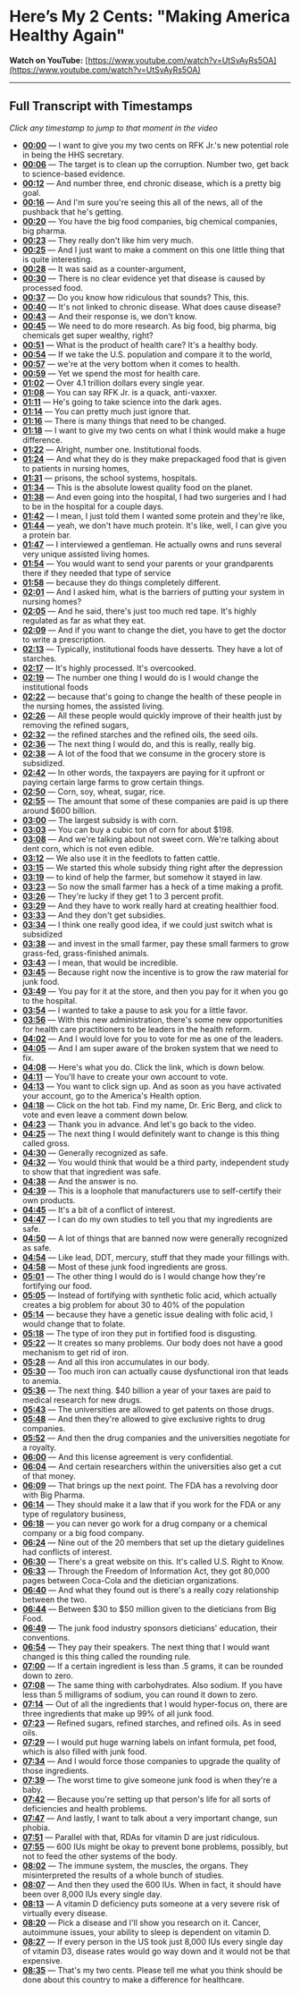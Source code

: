 # Here’s My 2 Cents: "Making America Healthy Again"

**Watch on YouTube:** [https://www.youtube.com/watch?v=UtSvAyRs5OA](https://www.youtube.com/watch?v=UtSvAyRs5OA)

---

## Full Transcript with Timestamps

*Click any timestamp to jump to that moment in the video*

- **[00:00](https://www.youtube.com/watch?v=UtSvAyRs5OA&t=0s)** — I want to give you my two cents on RFK Jr.'s new potential role in being the HHS secretary.
- **[00:06](https://www.youtube.com/watch?v=UtSvAyRs5OA&t=6s)** — The target is to clean up the corruption. Number two, get back to science-based evidence.
- **[00:12](https://www.youtube.com/watch?v=UtSvAyRs5OA&t=12s)** — And number three, end chronic disease, which is a pretty big goal.
- **[00:16](https://www.youtube.com/watch?v=UtSvAyRs5OA&t=16s)** — And I'm sure you're seeing this all of the news, all of the pushback that he's getting.
- **[00:20](https://www.youtube.com/watch?v=UtSvAyRs5OA&t=20s)** — You have the big food companies, big chemical companies, big pharma.
- **[00:23](https://www.youtube.com/watch?v=UtSvAyRs5OA&t=23s)** — They really don't like him very much.
- **[00:25](https://www.youtube.com/watch?v=UtSvAyRs5OA&t=25s)** — And I just want to make a comment on this one little thing that is quite interesting.
- **[00:28](https://www.youtube.com/watch?v=UtSvAyRs5OA&t=28s)** — It was said as a counter-argument,
- **[00:30](https://www.youtube.com/watch?v=UtSvAyRs5OA&t=30s)** — There is no clear evidence yet that disease is caused by processed food.
- **[00:37](https://www.youtube.com/watch?v=UtSvAyRs5OA&t=37s)** — Do you know how ridiculous that sounds? This, this.
- **[00:40](https://www.youtube.com/watch?v=UtSvAyRs5OA&t=40s)** — It's not linked to chronic disease. What does cause disease?
- **[00:43](https://www.youtube.com/watch?v=UtSvAyRs5OA&t=43s)** — And their response is, we don't know.
- **[00:45](https://www.youtube.com/watch?v=UtSvAyRs5OA&t=45s)** — We need to do more research. As big food, big pharma, big chemicals get super wealthy, right?
- **[00:51](https://www.youtube.com/watch?v=UtSvAyRs5OA&t=51s)** — What is the product of health care? It's a healthy body.
- **[00:54](https://www.youtube.com/watch?v=UtSvAyRs5OA&t=54s)** — If we take the U.S. population and compare it to the world,
- **[00:57](https://www.youtube.com/watch?v=UtSvAyRs5OA&t=57s)** — we're at the very bottom when it comes to health.
- **[00:59](https://www.youtube.com/watch?v=UtSvAyRs5OA&t=59s)** — Yet we spend the most for health care.
- **[01:02](https://www.youtube.com/watch?v=UtSvAyRs5OA&t=62s)** — Over 4.1 trillion dollars every single year.
- **[01:08](https://www.youtube.com/watch?v=UtSvAyRs5OA&t=68s)** — You can say RFK Jr. is a quack, anti-vaxxer.
- **[01:11](https://www.youtube.com/watch?v=UtSvAyRs5OA&t=71s)** — He's going to take science into the dark ages.
- **[01:14](https://www.youtube.com/watch?v=UtSvAyRs5OA&t=74s)** — You can pretty much just ignore that.
- **[01:16](https://www.youtube.com/watch?v=UtSvAyRs5OA&t=76s)** — There is many things that need to be changed.
- **[01:18](https://www.youtube.com/watch?v=UtSvAyRs5OA&t=78s)** — I want to give my two cents on what I think would make a huge difference.
- **[01:22](https://www.youtube.com/watch?v=UtSvAyRs5OA&t=82s)** — Alright, number one. Institutional foods.
- **[01:24](https://www.youtube.com/watch?v=UtSvAyRs5OA&t=84s)** — And what they do is they make prepackaged food that is given to patients in nursing homes,
- **[01:31](https://www.youtube.com/watch?v=UtSvAyRs5OA&t=91s)** — prisons, the school systems, hospitals.
- **[01:34](https://www.youtube.com/watch?v=UtSvAyRs5OA&t=94s)** — This is the absolute lowest quality food on the planet.
- **[01:38](https://www.youtube.com/watch?v=UtSvAyRs5OA&t=98s)** — And even going into the hospital, I had two surgeries and I had to be in the hospital for a couple days.
- **[01:42](https://www.youtube.com/watch?v=UtSvAyRs5OA&t=102s)** — I mean, I just told them I wanted some protein and they're like,
- **[01:44](https://www.youtube.com/watch?v=UtSvAyRs5OA&t=104s)** — yeah, we don't have much protein. It's like, well, I can give you a protein bar.
- **[01:47](https://www.youtube.com/watch?v=UtSvAyRs5OA&t=107s)** — I interviewed a gentleman. He actually owns and runs several very unique assisted living homes.
- **[01:54](https://www.youtube.com/watch?v=UtSvAyRs5OA&t=114s)** — You would want to send your parents or your grandparents there if they needed that type of service
- **[01:58](https://www.youtube.com/watch?v=UtSvAyRs5OA&t=118s)** — because they do things completely different.
- **[02:01](https://www.youtube.com/watch?v=UtSvAyRs5OA&t=121s)** — And I asked him, what is the barriers of putting your system in nursing homes?
- **[02:05](https://www.youtube.com/watch?v=UtSvAyRs5OA&t=125s)** — And he said, there's just too much red tape. It's highly regulated as far as what they eat.
- **[02:09](https://www.youtube.com/watch?v=UtSvAyRs5OA&t=129s)** — And if you want to change the diet, you have to get the doctor to write a prescription.
- **[02:13](https://www.youtube.com/watch?v=UtSvAyRs5OA&t=133s)** — Typically, institutional foods have desserts. They have a lot of starches.
- **[02:17](https://www.youtube.com/watch?v=UtSvAyRs5OA&t=137s)** — It's highly processed. It's overcooked.
- **[02:19](https://www.youtube.com/watch?v=UtSvAyRs5OA&t=139s)** — The number one thing I would do is I would change the institutional foods
- **[02:22](https://www.youtube.com/watch?v=UtSvAyRs5OA&t=142s)** — because that's going to change the health of these people in the nursing homes, the assisted living.
- **[02:26](https://www.youtube.com/watch?v=UtSvAyRs5OA&t=146s)** — All these people would quickly improve of their health just by removing the refined sugars,
- **[02:32](https://www.youtube.com/watch?v=UtSvAyRs5OA&t=152s)** — the refined starches and the refined oils, the seed oils.
- **[02:36](https://www.youtube.com/watch?v=UtSvAyRs5OA&t=156s)** — The next thing I would do, and this is really, really big.
- **[02:38](https://www.youtube.com/watch?v=UtSvAyRs5OA&t=158s)** — A lot of the food that we consume in the grocery store is subsidized.
- **[02:42](https://www.youtube.com/watch?v=UtSvAyRs5OA&t=162s)** — In other words, the taxpayers are paying for it upfront or paying certain large farms to grow certain things.
- **[02:50](https://www.youtube.com/watch?v=UtSvAyRs5OA&t=170s)** — Corn, soy, wheat, sugar, rice.
- **[02:55](https://www.youtube.com/watch?v=UtSvAyRs5OA&t=175s)** — The amount that some of these companies are paid is up there around $600 billion.
- **[03:00](https://www.youtube.com/watch?v=UtSvAyRs5OA&t=180s)** — The largest subsidy is with corn.
- **[03:03](https://www.youtube.com/watch?v=UtSvAyRs5OA&t=183s)** — You can buy a cubic ton of corn for about $198.
- **[03:08](https://www.youtube.com/watch?v=UtSvAyRs5OA&t=188s)** — And we're talking about not sweet corn. We're talking about dent corn, which is not even edible.
- **[03:12](https://www.youtube.com/watch?v=UtSvAyRs5OA&t=192s)** — We also use it in the feedlots to fatten cattle.
- **[03:15](https://www.youtube.com/watch?v=UtSvAyRs5OA&t=195s)** — We started this whole subsidy thing right after the depression
- **[03:19](https://www.youtube.com/watch?v=UtSvAyRs5OA&t=199s)** — to kind of help the farmer, but somehow it stayed in law.
- **[03:23](https://www.youtube.com/watch?v=UtSvAyRs5OA&t=203s)** — So now the small farmer has a heck of a time making a profit.
- **[03:26](https://www.youtube.com/watch?v=UtSvAyRs5OA&t=206s)** — They're lucky if they get 1 to 3 percent profit.
- **[03:29](https://www.youtube.com/watch?v=UtSvAyRs5OA&t=209s)** — And they have to work really hard at creating healthier food.
- **[03:33](https://www.youtube.com/watch?v=UtSvAyRs5OA&t=213s)** — And they don't get subsidies.
- **[03:34](https://www.youtube.com/watch?v=UtSvAyRs5OA&t=214s)** — I think one really good idea, if we could just switch what is subsidized
- **[03:38](https://www.youtube.com/watch?v=UtSvAyRs5OA&t=218s)** — and invest in the small farmer, pay these small farmers to grow grass-fed, grass-finished animals.
- **[03:43](https://www.youtube.com/watch?v=UtSvAyRs5OA&t=223s)** — I mean, that would be incredible.
- **[03:45](https://www.youtube.com/watch?v=UtSvAyRs5OA&t=225s)** — Because right now the incentive is to grow the raw material for junk food.
- **[03:49](https://www.youtube.com/watch?v=UtSvAyRs5OA&t=229s)** — You pay for it at the store, and then you pay for it when you go to the hospital.
- **[03:54](https://www.youtube.com/watch?v=UtSvAyRs5OA&t=234s)** — I wanted to take a pause to ask you for a little favor.
- **[03:56](https://www.youtube.com/watch?v=UtSvAyRs5OA&t=236s)** — With this new administration, there's some new opportunities for health care practitioners to be leaders in the health reform.
- **[04:02](https://www.youtube.com/watch?v=UtSvAyRs5OA&t=242s)** — And I would love for you to vote for me as one of the leaders.
- **[04:05](https://www.youtube.com/watch?v=UtSvAyRs5OA&t=245s)** — And I am super aware of the broken system that we need to fix.
- **[04:08](https://www.youtube.com/watch?v=UtSvAyRs5OA&t=248s)** — Here's what you do. Click the link, which is down below.
- **[04:11](https://www.youtube.com/watch?v=UtSvAyRs5OA&t=251s)** — You'll have to create your own account to vote.
- **[04:13](https://www.youtube.com/watch?v=UtSvAyRs5OA&t=253s)** — You want to click sign up. And as soon as you have activated your account, go to the America's Health option.
- **[04:18](https://www.youtube.com/watch?v=UtSvAyRs5OA&t=258s)** — Click on the hot tab. Find my name, Dr. Eric Berg, and click to vote and even leave a comment down below.
- **[04:23](https://www.youtube.com/watch?v=UtSvAyRs5OA&t=263s)** — Thank you in advance. And let's go back to the video.
- **[04:25](https://www.youtube.com/watch?v=UtSvAyRs5OA&t=265s)** — The next thing I would definitely want to change is this thing called gross.
- **[04:30](https://www.youtube.com/watch?v=UtSvAyRs5OA&t=270s)** — Generally recognized as safe.
- **[04:32](https://www.youtube.com/watch?v=UtSvAyRs5OA&t=272s)** — You would think that would be a third party, independent study to show that that ingredient was safe.
- **[04:38](https://www.youtube.com/watch?v=UtSvAyRs5OA&t=278s)** — And the answer is no.
- **[04:39](https://www.youtube.com/watch?v=UtSvAyRs5OA&t=279s)** — This is a loophole that manufacturers use to self-certify their own products.
- **[04:45](https://www.youtube.com/watch?v=UtSvAyRs5OA&t=285s)** — It's a bit of a conflict of interest.
- **[04:47](https://www.youtube.com/watch?v=UtSvAyRs5OA&t=287s)** — I can do my own studies to tell you that my ingredients are safe.
- **[04:50](https://www.youtube.com/watch?v=UtSvAyRs5OA&t=290s)** — A lot of things that are banned now were generally recognized as safe.
- **[04:54](https://www.youtube.com/watch?v=UtSvAyRs5OA&t=294s)** — Like lead, DDT, mercury, stuff that they made your fillings with.
- **[04:58](https://www.youtube.com/watch?v=UtSvAyRs5OA&t=298s)** — Most of these junk food ingredients are gross.
- **[05:01](https://www.youtube.com/watch?v=UtSvAyRs5OA&t=301s)** — The other thing I would do is I would change how they're fortifying our food.
- **[05:05](https://www.youtube.com/watch?v=UtSvAyRs5OA&t=305s)** — Instead of fortifying with synthetic folic acid, which actually creates a big problem for about 30 to 40% of the population
- **[05:14](https://www.youtube.com/watch?v=UtSvAyRs5OA&t=314s)** — because they have a genetic issue dealing with folic acid, I would change that to folate.
- **[05:18](https://www.youtube.com/watch?v=UtSvAyRs5OA&t=318s)** — The type of iron they put in fortified food is disgusting.
- **[05:22](https://www.youtube.com/watch?v=UtSvAyRs5OA&t=322s)** — It creates so many problems. Our body does not have a good mechanism to get rid of iron.
- **[05:28](https://www.youtube.com/watch?v=UtSvAyRs5OA&t=328s)** — And all this iron accumulates in our body.
- **[05:30](https://www.youtube.com/watch?v=UtSvAyRs5OA&t=330s)** — Too much iron can actually cause dysfunctional iron that leads to anemia.
- **[05:36](https://www.youtube.com/watch?v=UtSvAyRs5OA&t=336s)** — The next thing. $40 billion a year of your taxes are paid to medical research for new drugs.
- **[05:43](https://www.youtube.com/watch?v=UtSvAyRs5OA&t=343s)** — The universities are allowed to get patents on those drugs.
- **[05:48](https://www.youtube.com/watch?v=UtSvAyRs5OA&t=348s)** — And then they're allowed to give exclusive rights to drug companies.
- **[05:52](https://www.youtube.com/watch?v=UtSvAyRs5OA&t=352s)** — And then the drug companies and the universities negotiate for a royalty.
- **[06:00](https://www.youtube.com/watch?v=UtSvAyRs5OA&t=360s)** — And this license agreement is very confidential.
- **[06:04](https://www.youtube.com/watch?v=UtSvAyRs5OA&t=364s)** — And certain researchers within the universities also get a cut of that money.
- **[06:09](https://www.youtube.com/watch?v=UtSvAyRs5OA&t=369s)** — That brings up the next point. The FDA has a revolving door with Big Pharma.
- **[06:14](https://www.youtube.com/watch?v=UtSvAyRs5OA&t=374s)** — They should make it a law that if you work for the FDA or any type of regulatory business,
- **[06:18](https://www.youtube.com/watch?v=UtSvAyRs5OA&t=378s)** — you can never go work for a drug company or a chemical company or a big food company.
- **[06:24](https://www.youtube.com/watch?v=UtSvAyRs5OA&t=384s)** — Nine out of the 20 members that set up the dietary guidelines had conflicts of interest.
- **[06:30](https://www.youtube.com/watch?v=UtSvAyRs5OA&t=390s)** — There's a great website on this. It's called U.S. Right to Know.
- **[06:33](https://www.youtube.com/watch?v=UtSvAyRs5OA&t=393s)** — Through the Freedom of Information Act, they got 80,000 pages between Coca-Cola and the dietician organizations.
- **[06:40](https://www.youtube.com/watch?v=UtSvAyRs5OA&t=400s)** — And what they found out is there's a really cozy relationship between the two.
- **[06:44](https://www.youtube.com/watch?v=UtSvAyRs5OA&t=404s)** — Between $30 to $50 million given to the dieticians from Big Food.
- **[06:49](https://www.youtube.com/watch?v=UtSvAyRs5OA&t=409s)** — The junk food industry sponsors dieticians' education, their conventions.
- **[06:54](https://www.youtube.com/watch?v=UtSvAyRs5OA&t=414s)** — They pay their speakers. The next thing that I would want changed is this thing called the rounding rule.
- **[07:00](https://www.youtube.com/watch?v=UtSvAyRs5OA&t=420s)** — If a certain ingredient is less than .5 grams, it can be rounded down to zero.
- **[07:08](https://www.youtube.com/watch?v=UtSvAyRs5OA&t=428s)** — The same thing with carbohydrates. Also sodium. If you have less than 5 milligrams of sodium, you can round it down to zero.
- **[07:14](https://www.youtube.com/watch?v=UtSvAyRs5OA&t=434s)** — Out of all the ingredients that I would hyper-focus on, there are three ingredients that make up 99% of all junk food.
- **[07:23](https://www.youtube.com/watch?v=UtSvAyRs5OA&t=443s)** — Refined sugars, refined starches, and refined oils. As in seed oils.
- **[07:29](https://www.youtube.com/watch?v=UtSvAyRs5OA&t=449s)** — I would put huge warning labels on infant formula, pet food, which is also filled with junk food.
- **[07:34](https://www.youtube.com/watch?v=UtSvAyRs5OA&t=454s)** — And I would force those companies to upgrade the quality of those ingredients.
- **[07:39](https://www.youtube.com/watch?v=UtSvAyRs5OA&t=459s)** — The worst time to give someone junk food is when they're a baby.
- **[07:42](https://www.youtube.com/watch?v=UtSvAyRs5OA&t=462s)** — Because you're setting up that person's life for all sorts of deficiencies and health problems.
- **[07:47](https://www.youtube.com/watch?v=UtSvAyRs5OA&t=467s)** — And lastly, I want to talk about a very important change, sun phobia.
- **[07:51](https://www.youtube.com/watch?v=UtSvAyRs5OA&t=471s)** — Parallel with that, RDAs for vitamin D are just ridiculous.
- **[07:55](https://www.youtube.com/watch?v=UtSvAyRs5OA&t=475s)** — 600 IUs might be okay to prevent bone problems, possibly, but not to feed the other systems of the body.
- **[08:02](https://www.youtube.com/watch?v=UtSvAyRs5OA&t=482s)** — The immune system, the muscles, the organs. They misinterpreted the results of a whole bunch of studies.
- **[08:07](https://www.youtube.com/watch?v=UtSvAyRs5OA&t=487s)** — And then they used the 600 IUs. When in fact, it should have been over 8,000 IUs every single day.
- **[08:13](https://www.youtube.com/watch?v=UtSvAyRs5OA&t=493s)** — A vitamin D deficiency puts someone at a very severe risk of virtually every disease.
- **[08:20](https://www.youtube.com/watch?v=UtSvAyRs5OA&t=500s)** — Pick a disease and I'll show you research on it. Cancer, autoimmune issues, your ability to sleep is dependent on vitamin D.
- **[08:27](https://www.youtube.com/watch?v=UtSvAyRs5OA&t=507s)** — If every person in the US took just 8,000 IUs every single day of vitamin D3, disease rates would go way down and it would not be that expensive.
- **[08:35](https://www.youtube.com/watch?v=UtSvAyRs5OA&t=515s)** — That's my two cents. Please tell me what you think should be done about this country to make a difference for healthcare.
